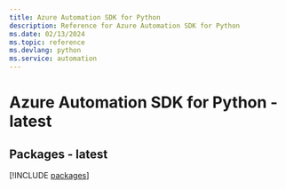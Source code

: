 ```yaml
---
title: Azure Automation SDK for Python
description: Reference for Azure Automation SDK for Python
ms.date: 02/13/2024
ms.topic: reference
ms.devlang: python
ms.service: automation
---
```

# Azure Automation SDK for Python - latest
## Packages - latest
[!INCLUDE [packages](automation-index.md)]